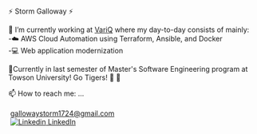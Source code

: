 :zap: Storm Galloway :zap:

:briefcase: I’m currently working at [VariQ](https://www.variq.com/) where my day-to-day consists of mainly:<br />
  -:cloud: AWS Cloud Automation using Terraform, Ansible, and Docker<br />
  -:computer: Web application modernization<br />
  
:seedling:Currently in last semester of Master's Software Engineering program at Towson University!  Go Tigers! :tiger: :tiger:

📫 How to reach me: ...<br /><br />
    &nbsp;gallowaystorm1724@gmail.com<br />
    &nbsp;[![Linkedin](https://i.stack.imgur.com/gVE0j.png) LinkedIn](https://www.linkedin.com/in/stormgalloway)

